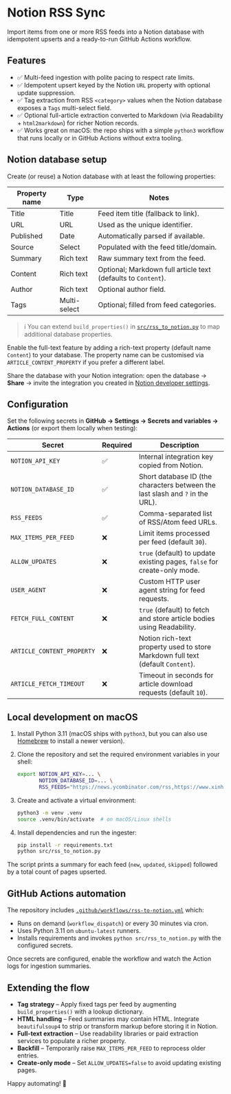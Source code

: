 # Notion RSS Sync

Import items from one or more RSS feeds into a Notion database with idempotent upserts and a ready-to-run GitHub Actions workflow.

## Features

- ✅ Multi-feed ingestion with polite pacing to respect rate limits.
- ✅ Idempotent upsert keyed by the Notion `URL` property with optional update suppression.
- ✅ Tag extraction from RSS `<category>` values when the Notion database exposes a `Tags` multi-select field.
- ✅ Optional full-article extraction converted to Markdown (via Readability + `html2markdown`) for richer Notion records.
- ✅ Works great on macOS: the repo ships with a simple `python3` workflow that runs locally or in GitHub Actions without extra tooling.

## Notion database setup

Create (or reuse) a Notion database with at least the following properties:

| Property name | Type        | Notes                                 |
| ------------- | ----------- | ------------------------------------- |
| Title         | Title       | Feed item title (fallback to link).   |
| URL           | URL         | Used as the unique identifier.        |
| Published     | Date        | Automatically parsed if available.    |
| Source        | Select      | Populated with the feed title/domain. |
| Summary       | Rich text   | Raw summary text from the feed.       |
| Content       | Rich text   | Optional; Markdown full article text (defaults to `Content`). |
| Author        | Rich text   | Optional author field.                |
| Tags          | Multi-select| Optional; filled from feed categories.|

> ℹ️ You can extend `build_properties()` in [`src/rss_to_notion.py`](src/rss_to_notion.py) to map additional database properties.

Enable the full-text feature by adding a rich-text property (default name `Content`) to your database. The property name can be customised via `ARTICLE_CONTENT_PROPERTY` if you prefer a different label.

Share the database with your Notion integration: open the database → **Share** → invite the integration you created in [Notion developer settings](https://www.notion.so/my-integrations).

## Configuration

Set the following secrets in **GitHub → Settings → Secrets and variables → Actions** (or export them locally when testing):

| Secret | Required | Description |
| ------ | -------- | ----------- |
| `NOTION_API_KEY` | ✅ | Internal integration key copied from Notion. |
| `NOTION_DATABASE_ID` | ✅ | Short database ID (the characters between the last slash and `?` in the URL). |
| `RSS_FEEDS` | ✅ | Comma-separated list of RSS/Atom feed URLs. |
| `MAX_ITEMS_PER_FEED` | ❌ | Limit items processed per feed (default `30`). |
| `ALLOW_UPDATES` | ❌ | `true` (default) to update existing pages, `false` for create-only mode. |
| `USER_AGENT` | ❌ | Custom HTTP user agent string for feed requests. |
| `FETCH_FULL_CONTENT` | ❌ | `true` (default) to fetch and store article bodies using Readability. |
| `ARTICLE_CONTENT_PROPERTY` | ❌ | Notion rich-text property used to store Markdown full text (default `Content`). |
| `ARTICLE_FETCH_TIMEOUT` | ❌ | Timeout in seconds for article download requests (default `10`). |

## Local development on macOS

1. Install Python 3.11 (macOS ships with `python3`, but you can also use [Homebrew](https://brew.sh/) to install a newer version).
2. Clone the repository and set the required environment variables in your shell:

   ```bash
   export NOTION_API_KEY=... \
          NOTION_DATABASE_ID=... \
          RSS_FEEDS="https://news.ycombinator.com/rss,https://www.xinhuanet.com/english/rss/worldrss.xml"
   ```

3. Create and activate a virtual environment:

   ```bash
   python3 -m venv .venv
   source .venv/bin/activate  # on macOS/Linux shells
   ```

4. Install dependencies and run the ingester:

   ```bash
   pip install -r requirements.txt
   python src/rss_to_notion.py
   ```

The script prints a summary for each feed (`new`, `updated`, `skipped`) followed by a total count of pages upserted.

## GitHub Actions automation

The repository includes [`.github/workflows/rss-to-notion.yml`](.github/workflows/rss-to-notion.yml) which:

- Runs on demand (`workflow_dispatch`) or every 30 minutes via cron.
- Uses Python 3.11 on `ubuntu-latest` runners.
- Installs requirements and invokes `python src/rss_to_notion.py` with the configured secrets.

Once secrets are configured, enable the workflow and watch the Action logs for ingestion summaries.

## Extending the flow

- **Tag strategy** – Apply fixed tags per feed by augmenting `build_properties()` with a lookup dictionary.
- **HTML handling** – Feed summaries may contain HTML. Integrate `beautifulsoup4` to strip or transform markup before storing it in Notion.
- **Full-text extraction** – Use readability libraries or paid extraction services to populate a richer property.
- **Backfill** – Temporarily raise `MAX_ITEMS_PER_FEED` to reprocess older entries.
- **Create-only mode** – Set `ALLOW_UPDATES=false` to avoid updating existing pages.

Happy automating! 🚀
